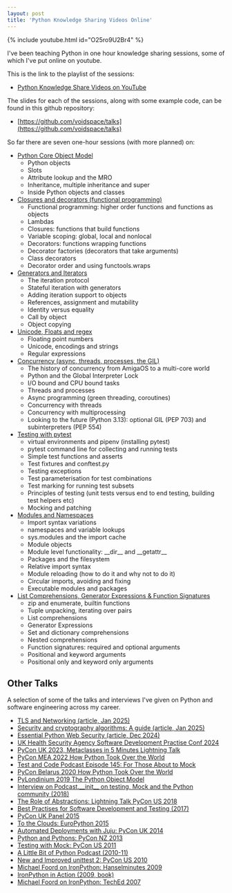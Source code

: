 ```yaml
---
layout: post
title: 'Python Knowledge Sharing Videos Online'
---
```


{% include youtube.html id="O25ro9U2Br4" %}

I've been teaching Python in one hour knowledge sharing sessions, some of which I've put online on youtube.

This is the link to the playlist of the sessions:

* [Python Knowledge Share Videos on YouTube](https://www.youtube.com/watch?v=O25ro9U2Br4&list=PLzeg33w0Au4wgaHk3-hyGIXNU_WRBMgvq&ab_channel=MichaelFoord)

The slides for each of the sessions, along with some example code, can be found in this github repository:

* [https://github.com/voidspace/talks](https://github.com/voidspace/talks)

So far there are seven one-hour sessions (with more planned) on:

* [Python Core Object Model](https://www.youtube.com/watch?v=O25ro9U2Br4&list=PLzeg33w0Au4wgaHk3-hyGIXNU_WRBMgvq&index=1&ab_channel=MichaelFoord)
    * Python objects
    * Slots
    * Attribute lookup and the MRO
    * Inheritance, multiple inheritance and super
    * Inside Python objects and classes
* [Closures and decorators (functional programming)](https://www.youtube.com/watch?v=koannusBFGU&list=PLzeg33w0Au4wgaHk3-hyGIXNU_WRBMgvq&index=3&ab_channel=MichaelFoord)
    * Functional programming: higher order functions and functions as objects
    * Lambdas
    * Closures: functions that build functions
    * Variable scoping: global, local and nonlocal
    * Decorators: functions wrapping functions
    * Decorator factories (decorators that take arguments)
    * Class decorators
    * Decorator order and using functools.wraps
* [Generators and Iterators](https://www.youtube.com/watch?v=yadfyn6-TzE&list=PLzeg33w0Au4wgaHk3-hyGIXNU_WRBMgvq&index=4&ab_channel=MichaelFoord)
    * The iteration protocol
    * Stateful iteration with generators
    * Adding iteration support to objects
    * References, assignment and mutability
    * Identity versus equality
    * Call by object
    * Object copying
* [Unicode, Floats and regex](https://www.youtube.com/watch?v=X3RBs0zau2w&list=PLzeg33w0Au4wgaHk3-hyGIXNU_WRBMgvq&index=5&ab_channel=MichaelFoord)
    * Floating point numbers
    * Unicode, encodings and strings
    * Regular expressions
* [Concurrency (async, threads, processes, the GIL)](https://www.youtube.com/watch?v=fwb1u-V81sk&list=PLzeg33w0Au4wgaHk3-hyGIXNU_WRBMgvq&index=2&ab_channel=MichaelFoord)
    * The history of concurrency from AmigaOS to a multi-core world
    * Python and the Global Interpreter Lock
    * I/O bound and CPU bound tasks
    * Threads and processes
    * Async programming (green threading, coroutines)
    * Concurrency with threads
    * Concurrency with multiprocessing
    * Looking to the future (Python 3.13): optional GIL (PEP 703) and subinterpreters (PEP 554)
* [Testing with pytest](https://www.youtube.com/watch?v=ZgfpAXAB_0Y&list=PLzeg33w0Au4wgaHk3-hyGIXNU_WRBMgvq&index=7&ab_channel=MichaelFoord)
    * virtual environments and pipenv (installing pytest)
    * pytest command line for collecting and running tests
    * Simple test functions and asserts
    * Test fixtures and conftest.py
    * Testing exceptions
    * Test parameterisation for test combinations
    * Test marking for running test subsets
    * Principles of testing (unit tests versus end to end testing, building test helpers etc)
    * Mocking and patching
* [Modules and Namespaces](https://www.youtube.com/watch?v=VuKWsoDogq8&list=PLzeg33w0Au4wgaHk3-hyGIXNU_WRBMgvq&index=8&ab_channel=MichaelFoord)
    * Import syntax variations
    * namespaces and variable lookups
    * sys.modules and the import cache
    * Module objects
    * Module level functionality: \_\_dir\__ and \_\_getattr__
    * Packages and the filesystem
    * Relative import syntax
    * Module reloading (how to do it and why not to do it)
    * Circular imports, avoiding and fixing
    * Executable modules and packages
* [List Comprehensions, Generator Expressions & Function Signatures](https://www.youtube.com/watch?v=r_SoOmUqKuk)
    * zip and enumerate, builtin functions
    * Tuple unpacking, iterating over pairs
    * List comprehensions
    * Generator Expressions
    * Set and dictionary comprehensions
    * Nested comprehensions
    * Function signatures: required and optional arguments
    * Positional and keyword arguments
    * Positional only and keyword only arguments

## Other Talks

A selection of some of the talks and interviews I've given on Python and software engineering across my career.

* [TLS and Networking (article, Jan 2025)](https://opensource.net/tls-and-networking/)
* [Security and cryptography algorithms: A guide (article, Jan 2025)](https://opensource.net/security-cryptography-algorithms-python/)
* [Essential Python Web Security (article, Dec 2024)](https://opensource.net/essential-python-web-security/)
* [UK Health Security Agency Software Development Practise Conf 2024](https://github.com/voidspace/talks/blob/main/healthsecurityagency/ukhsa.pdf)
* [PyCon UK 2023, Metaclasses in 5 Minutes Lightning Talk](https://www.youtube.com/watch?v=O2ApDUsPDSc&t=2656s)
* [PyCon MEA 2022 How Python Took Over the World](https://www.youtube.com/watch?v=gv8VA1KugWk&ab_channel=GlobalDevSlam)
* [Test and Code Podcast Episode 145: For Those About to Mock](https://testandcode.com/145)
* [PyCon Belarus 2020 How Python Took Over the World](https://www.youtube.com/watch?v=EFJzsKvi8lU&t=17s&ab_channel=SPACE)
* [PyLondinium 2019 The Python Object Model](https://www.youtube.com/watch?v=qqW4QYTeD40&ab_channel=PyLondinium)
* [Interview on Podcast.\_\_init__ on testing, Mock and the Python community (2018)](https://www.podcastinit.com/michael-foord-on-testing-mock-tdd-and-the-python-community-episode-171/)
* [The Role of Abstractions: Lightning Talk PyCon US 2018](https://youtu.be/c-I0md_3fbQ?t=275)
* [Best Practises for Software Development and Testing (2017)](https://opensource.com/article/17/5/30-best-practices-software-development-and-testing)
* [PyCon UK Panel 2015](https://eventil.com/presentations/L1see4-michael-foord-the-pycon-uk-panel)
* [To the Clouds: EuroPython 2015](https://pyvideo.org/europython-2015/to-the-clouds-why-you-should-deploy-to-the-cloud-even-if-you-dont-want-to.html)
* [Automated Deployments with Juju: PyCon UK 2014](https://pyvideo.org/pycon-uk-2014/repeatable-automated-deployments-with-juju.html)
* [Python and Pythons: PyCon NZ 2013](https://www.youtube.com/watch?v=IWB_pQacuw4)
* [Testing with Mock: PyCon US 2011](https://pyvideo.org/pycon-us-2011/pycon-2011--testing-with-mock.html)
* [A Little Bit of Python Podcast (2010-11)](https://hackerpublicradio.org/series/0038.html)
* [New and Improved unittest 2: PyCon US 2010](https://pyvideo.org/pycon-us-2010/pycon-2010--new--and--improved--coming-changes-to.html)
* [Michael Foord on IronPython: Hanselminutes 2009](https://player.fm/series/hanselminutes-fresh-talk-and-tech-for-developers/ironpython-with-michael-foord)
* [IronPython in Action (2009, book)](https://www.manning.com/books/ironpython-in-action)
* [Michael Foord on IronPython: TechEd 2007](https://www.youtube.com/watch?v=aSYT52Q8Mf4)
